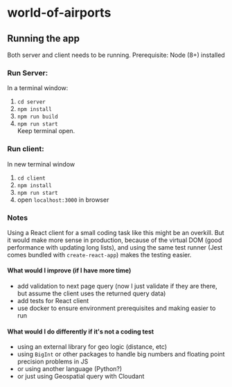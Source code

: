 # world-of-airports

## Running the app
Both server and client needs to be running.
Prerequisite: Node (8+) installed

### Run Server:
In a terminal window:
1. `cd server`
2. `npm install`
3. `npm run build`
3. `npm run start` <br />
Keep terminal open.

### Run client:
In new terminal window
1. `cd client`
2. `npm install`
3. `npm run start`
4. open `localhost:3000` in browser

### Notes
Using a React client for a small coding task like this might be an overkill.
But it would make more sense in production, because of the virtual DOM (good performance with updating long lists),
and using the same test runner (Jest comes bundled with `create-react-app`) makes the testing easier.

#### What would I improve (if I have more time)
- add validation to next page query (now I just validate if they are there, but assume the client uses the returned query data)
- add tests for React client
- use docker to ensure environment prerequisites and making easier to run

#### What would I do differently if it's not a coding test
- using an external library for geo logic (distance, etc)
- using `BigInt` or other packages to handle big numbers and floating point precision problems in JS
- or using another language (Python?)
- or just using Geospatial query with Cloudant
